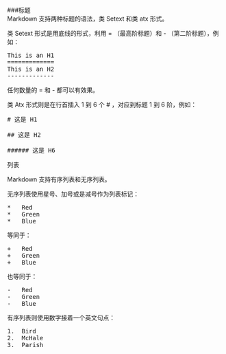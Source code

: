 ###标题    
Markdown 支持两种标题的语法，类 Setext 和类 atx 形式。         
      
类 Setext 形式是用底线的形式，利用 = （最高阶标题）和 - （第二阶标题），例如：         
<pre>
This is an H1
=============
This is an H2
-------------
</pre>
任何数量的 = 和 - 都可以有效果。   
   
类 Atx 形式则是在行首插入 1 到 6 个 # ，对应到标题 1 到 6 阶，例如：   
<pre>
# 这是 H1

## 这是 H2

###### 这是 H6
</pre>
列表   
   
Markdown 支持有序列表和无序列表。   
   
无序列表使用星号、加号或是减号作为列表标记：   
<pre>
*   Red
*   Green
*   Blue
</pre>
等同于：
<pre>
+   Red
+   Green
+   Blue
</pre>
也等同于：
<pre>
-   Red
-   Green
-   Blue
</pre>
有序列表则使用数字接着一个英文句点：
<pre>
1.  Bird
2.  McHale
3.  Parish
</pre>
